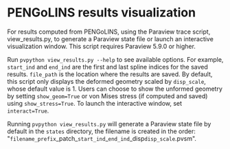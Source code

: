 # PENGoLINS results visualization
For results computed from PENGoLINS, using the Paraview trace script, view_results.py, to generate a Paraview state file or launch an interactive visualization window. This script requires Paraview 5.9.0 or higher.

Run ``pvpython view_results.py --help`` to see available options. For example, ``start_ind`` and ``end_ind`` are the first and last spline indices for the saved results. ``file_path`` is the location where the results are saved. By default, this script only displays the deformed geometry scaled by ``disp_scale``, whose default value is 1. Users can choose to show the unformed geometry by setting ``show_geom=True`` or von Mises stress (if computed and saved) using ``show_stress=True``. To launch the interactive window, set ``interact=True``.

Running ``pvpython view_results.py`` will generate a Paraview state file by default in the ``states`` directory, the filename is created in the order: "``filename_prefix``\_patch_``start_ind``\_``end_ind``\_disp``disp_scale``.pvsm". 